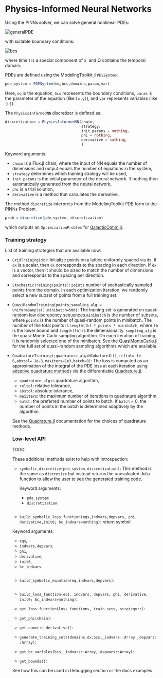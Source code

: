# Physics-Informed Neural Networks

Using the PINNs solver, we can solve general nonlinear PDEs:

![generalPDE](https://user-images.githubusercontent.com/12683885/86625781-5648c800-bfce-11ea-9d99-fbcb5c37fe0c.png)

 with suitable boundary conditions:

 ![bcs](https://user-images.githubusercontent.com/12683885/86625874-8001ef00-bfce-11ea-9417-1a216c7d90aa.png)

where time t is a special component of x, and Ω contains the temporal domain.

PDEs are defined using the ModelingToolkit.jl `PDESystem`:

```julia
pde_system = PDESystem(eq,bcs,domains,param,var)
```

Here, `eq` is the equation, `bcs` represents the boundary conditions, `param` is
the parameter of the equation (like `[x,y]`), and `var` represents variables (like `[u]`).

The `PhysicsInformedNN` discretizer is defined as:

```julia
discretization = PhysicsInformedNN(chain,
                                   strategy;
                                   init_params = nothing,
                                   phi = nothing,
                                   derivative = nothing,
                                   )
```

Keyword arguments:

- `chain` is a Flux.jl chain, where the input of NN equals the number of dimensions and output equals the number of equations in the system,
- `strategy` determines which training strategy will be used,
- `init_params` is the initial parameter of the neural network. If nothing then automatically generated from the neural network,
- `phi` is a trial solution,
- `derivative` is a method that calculates the derivative.

The method `discretize` interprets from the ModelingToolkit PDE form to the PINNs Problem.

```julia
prob = discretize(pde_system, discretization)
```

which outputs an `OptimizationProblem` for [GalacticOptim.jl](https://galacticoptim.sciml.ai/dev/).


### Training strategy

List of training strategies that are available now:

 - `GridTraining(dx)`: Initialize points on a lattice uniformly spaced via `dx`. If
   `dx` is a scalar, then `dx` corresponds to the spacing in each direction. If `dx`
   is a vector, then it should be sized to match the number of dimensions and corresponds
   to the spacing per direction.
 - `StochasticTraining(points)`: `points` number of sochastically sampled points from the domain.
   In each optimization iteration, we randomly select a new subset of points from a full training set.
 - `QuasiRandomTraining(points;sampling_alg = UniformSample(),minibatch=500)`: The training set is generated on quasi-random low discrepency sequences.`minibatch` is the number of subsets, where `points` is the number of quasi-random points in minibatch.
  The number of the total points is `length(lb) * points * minibatch`,
  where `lb` is the lower bound and `length(lb)` is the dimensionality.
  `sampling_alg` is the quasi-Monte Carlo sampling algorithm.
  On each iteration of training, it is randomly selected one of the minibatch.
  See the [QuasiMonteCarlo.jl](https://github.com/SciML/QuasiMonteCarlo.jl) for the full set of quasi-random sampling algorithms which are available.
- `QuadratureTraining(;quadrature_alg=HCubatureJL(),reltol= 1e-6,abstol= 1e-3,maxiters=1e3,batch=0)`: The loss is computed as an approximation of the integral of the PDE loss
  at each iteration using [adaptive quadrature methods](https://en.wikipedia.org/wiki/Adaptive_quadrature)
  via the differentiable [Quadrature.jl](https://github.com/SciML/Quadrature.jl).
  - `quadrature_alg` is quadrature algorithm,
  - `reltol`: relative tolerance,
  - `abstol`: absolute tolerance,
  - `maxiters`: the maximum number of iterations in quadrature algorithm,
  - `batch`: the preferred number of points to batch. If `batch` = 0, the number of points in the batch is determined adaptively by the algorithm.

  See the [Quadrature.jl](https://github.com/SciML/Quadrature.jl) documentation for the choices of quadrature methods.


  ### Low-level API
  TODO

  These additional methods exist to help with introspection:

  - `symbolic_discretize(pde_system,discretization)`: This method is the same as `discretize` but instead
    returns the unevaluated Julia function to allow the user to see the generated training code.

    Keyword arguments:

    - `pde_system`
    - `discretization`

    ```julia

    ```

  - `build_symbolic_loss_function(eqs,indvars,depvars, phi, derivative,initθ; bc_indvars=nothing)`: return symbol

  Keyword arguments:

  - `eqs`,
  - `indvars,depvars`,
  - `phi`,
  - `derivative`,
  - `initθ`,
  - `bc_indvars`.


  ```julia
  ```

  - `build_symbolic_equation(eq,indvars,depvars)`:

  ```julia
  ```

  - `build_loss_function(eqs, indvars, depvars, phi, derivative, initθ; bc_indvars=nothing)`:

  - `get_loss_function(loss_functions, train_sets, strategy::)`:

  - `get_phi(chain)`:

  - `get_numeric_derivative()`:

  - `generate_training_sets(domains,dx,bcs,_indvars::Array,_depvars::Array)`:

  - `get_bc_varibles(bcs,_indvars::Array,_depvars::Array)`:

  - `get_bounds()`:


  See how this can be used in Debugging section or the docs examples .
